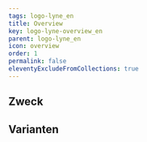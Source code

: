 ```yaml
---
tags: logo-lyne_en
title: Overview
key: logo-lyne-overview_en
parent: logo-lyne_en
icon: overview
order: 1
permalink: false
eleventyExcludeFromCollections: true
---
```


## Zweck

## Varianten

